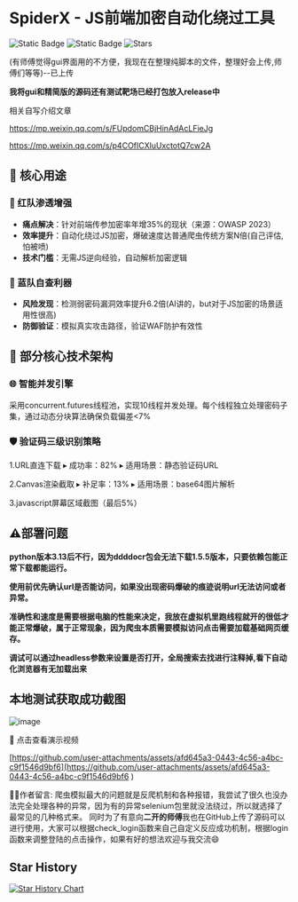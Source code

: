 # SpiderX - JS前端加密自动化绕过工具 

![Static Badge](https://img.shields.io/badge/SpiderX-v1.0-blue)
![Static Badge](https://img.shields.io/badge/python-3.12.3-yellow)
![Stars](https://img.shields.io/badge/dynamic/json?color=blue&label=Stars&query=stargazers_count&url=https%3A%2F%2Fapi.github.com%2Frepos%2FLiChaser%2FSpiderX)

(有师傅觉得gui界面用的不方便，我现在在整理纯脚本的文件，整理好会上传,师傅们等等)--已上传

**我将gui和精简版的源码还有测试靶场已经打包放入release中**

相关自写介绍文章

https://mp.weixin.qq.com/s/FUpdomCBjHinAdAcLFieJg

https://mp.weixin.qq.com/s/p4COfICXluUxctotQ7cw2A
## 🎯 核心用途

### 🔴 红队渗透增强
- **痛点解决**：针对前端传参加密率年增35%的现状（来源：OWASP 2023）
- **效率提升**：自动化绕过JS加密，爆破速度达普通爬虫传统方案N倍(自己评估,怕被喷)
- **技术门槛**：无需JS逆向经验，自动解析加密逻辑

### 🔵 蓝队自查利器
- **风险发现**：检测弱密码漏洞效率提升6.2倍(AI讲的，but对于JS加密的场景适用性很高)
- **防御验证**：模拟真实攻击路径，验证WAF防护有效性

## 🚀 部分核心技术架构

### 🌐 智能并发引擎

采用concurrent.futures线程池，实现10线程并发处理。每个线程独立处理密码子集，通过动态分块算法确保负载偏差<7%

### 🛡️ 验证码三级识别策略

1.URL直连下载
▸ 成功率：82%
▸ 适用场景：静态验证码URL

2.Canvas渲染截取
▸ 补足率：13%
▸ 适用场景：base64图片解析

3.javascript屏幕区域截图（最后5%）

## ⚠️部署问题
**python版本3.13后不行，因为ddddocr包会无法下载1.5.5版本，只要依赖包能正常下载都能运行。**

**使用前优先确认url是否能访问，如果没出现密码爆破的痕迹说明url无法访问或者异常。**

**准确性和速度是需要根据电脑的性能来决定，我放在虚拟机里跑线程就开的很低才能正常爆破，属于正常现象，因为爬虫本质需要模拟访问点击需要加载基础网页缓存。**

**调试可以通过headless参数来设置是否打开，全局搜索去找进行注释掉,看下自动化浏览器有无加载出来**

## 本地测试获取成功截图

![image](https://github.com/user-attachments/assets/186aba78-fa14-4bcc-8743-ef52909436ab)


🎥 点击查看演示视频

[https://github.com/user-attachments/assets/afd645a3-0443-4c56-a4bc-c9f1546d9bf6](https://github.com/user-attachments/assets/afd645a3-0443-4c56-a4bc-c9f1546d9bf6
)

🧑‍💻作者留言:
爬虫模拟最大的问题就是反爬机制和各种报错，我尝试了很久也没办法完全处理各种的异常，因为有的异常selenium包里就没法绕过，所以就选择了最常见的几种格式来。
同时为了有意向**二开的师傅**我也在GitHub上传了源码可以进行使用，大家可以根据check_login函数来自己自定义反应成功机制，根据login函数来调整登陆的点击操作，如果有好的想法欢迎与我交流😄

## Star History

[![Star History Chart](https://api.star-history.com/svg?repos=LiChaser/SpiderX&type=Date)](https://star-history.com/#LiChaser/SpiderX&Date)
